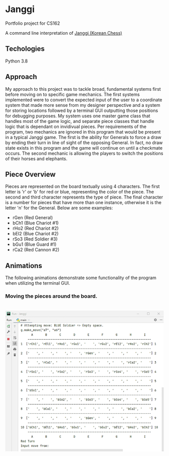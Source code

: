 # Janggi
Portfolio project for CS162

A command line interpretation of [Janggi (Korean Chess)](http://en.wikipedia.org/wiki/Janggi)

## Techologies
Python 3.8

## Approach
My approach to this project was to tackle broad, fundamental systems first before moving on to specific game mechanics. The first systems implemented were to convert the expected input of the user to a coordinate system that made more sense from my designer perspective and a system for storing locations followed by a terminal GUI outputting those positions for debugging purposes. My system uses one master game class that handles most of the game logic, and separate piece classes that handle logic that is dependant on invidivual pieces. Per requirements of the program, two mechanics are ignored in this program that would be present in a typical Janggi game. The first is the ability for Generals to force a draw by ending their turn in line of sight of the opposing General. In fact, no draw state exists in this program and the game will continue on until a checkmate occurs. The second mechanic is allowing the players to switch the positions of their horses and elephants.

## Piece Overview
Pieces are represented on the board textually using 4 characters. The first letter is 'r' or 'b' for red or blue, representing the color of the piece. The second and third character represents the type of piece. The final character is a number for pieces that have more than one instance, otherwise it is the letter 'n' for the General. Below are some examples:

- rGen (Red General)
- bCh1 (Blue Chariot #1)
- rHo2 (Red Chariot #2)
- bEl2 (Blue Chariot #2)
- rSo3 (Red Soldier #3)
- bGu1 (Blue Guard #1)
- rCa2 (Red Cannon #2)

## Animations
The following animations demonstrate some functionality of the program when utilizing the terminal GUI.

### Moving the pieces around the board. <br/><br/>
![](./gifs/moving.gif)
